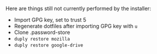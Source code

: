 Here are things still not currently performed by the installer:

- Import GPG key, set to trust 5
- Regenerate dotfiles after importing GPG key with `u`
- Clone .password-store
- `duply restore mozilla`
- `duply restore google-drive`
